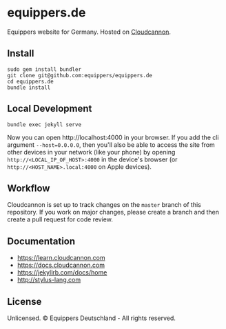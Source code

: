 # equippers.de

Equippers website for Germany. Hosted on [Cloudcannon](https://cloudcannon.com).

## Install

```
sudo gem install bundler
git clone git@github.com:equippers/equippers.de
cd equippers.de
bundle install
```

## Local Development

```
bundle exec jekyll serve
```

Now you can open http://localhost:4000 in your browser. If you add the cli argument `--host=0.0.0.0`, then you'll also be able to access the site from other devices in your network (like your phone) by opening `http://<LOCAL_IP_OF_HOST>:4000` in the device's browser (or `http://<HOST_NAME>.local:4000` on Apple devices).

## Workflow

Cloudcannon is set up to track changes on the `master` branch of this repository. If you work on major changes, please create a branch and then create a pull request for code review.

## Documentation

* https://learn.cloudcannon.com
* https://docs.cloudcannon.com
* https://jekyllrb.com/docs/home
* http://stylus-lang.com

## License

Unlicensed. © Equippers Deutschland - All rights reserved.
